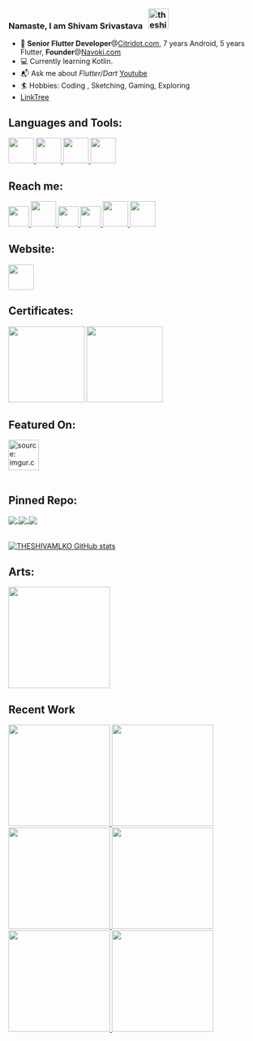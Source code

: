 ### Namaste, I am Shivam Srivastava &nbsp;  <img src="https://i.imgur.com/Z9tpbK5.png" alt="theshivamlko" height=40  /> 

 
- 💼 **Senior Flutter Developer**@<a href="https://enrichai.com/">Citridot.com<a/>, 7 years Android, 5 years Flutter, **Founder**@<a href="https://navoki.com/">Navoki.com<a/>
- 💻 Currently learning Kotlin.
- 📬 Ask me about *Flutter/Dart* <a href="https://www.youtube.com/c/navoki">Youtube</a>
- 🏄 Hobbies: Coding , Sketching, Gaming, Exploring
- <a href="https://linktr.ee/theshivamlko">LinkTree</a>

## Languages and Tools:  

<a href="https://flutter.dev/">
<img height="50" src="https://i.imgur.com/GFan2rb.png">
</a>
<a href="https://dart.dev/">
<img height="50" src="https://i.imgur.com/6u5t9qS.png">
</a>
<a href="https://developer.android.com/studio">
<img height="50" src="https://i.imgur.com/cekERry.png">
</a>
<a href="https://kotlinlang.org/">
<img height="50" src="https://i.imgur.com/r5F4nls.png">
</a>
<!-- <a href="https://golang.org/">
<img height="50" src="https://i.imgur.com/H1f2hkd.png">
</a> -->

## Reach me:
<a href="http://linktr.ee/theshivamlko">
<img height="40" src="https://i.imgur.com/8nsr66Q.png">
</a>
<a href="https://www.linkedin.com/in/theshivamlko/">
<img height="50" src="https://i.imgur.com/Xl6rwnA.png">
</a>
<a href="https://www.youtube.com/channel/UCP2-MYtIbBnlEcfTvJKo5Og?sub_confirmation=1">
<img height="40" src="https://i.imgur.com/iSIKA6o.png">
</a>
 <a href="https://navoki.com">
<img height="40" src="https://i.imgur.com/p0KyUvS.png">
</a>
<a href="https://twitter.com/theshivamlko">
<img height="50" src="https://i.imgur.com/Z9xbaFX.png">
</a>
<a href="http://instagram.com/navokitech">
<img height="50" src="https://i.imgur.com/1zCBIbi.png">
</a>

## Website:

<a href="https://navoki.com"><img height="50" src="https://i.imgur.com/Qbox7yw.png"></a>

## Certificates:

<a href="https://www.credly.com/go/la2j6Jf6"><img height="150" src="https://i.imgur.com/weTzcwq.png"></a>
<a href="https://developers.google.com/certification/directory/play"><img height="150" src="https://i.imgur.com/n0vfCgx.png"></a>




## Featured On:

<a href="https://blog.udacity.com/2019/06/life-as-a-udacity-student-shivam-srivastava.html">
<a href="https://blog.udacity.com/2019/06/life-as-a-udacity-student-shivam-srivastava.html"><img src="https://i.imgur.com/74ZLrKJ.png" height="60" title="source: imgur.com" /></a>
 </br>
</a>
</br>

<!-- [![Image](https://i.imgur.com/Z7qKuho.png)](https://play.google.com/store/apps/details?id=com.navoki.keepapp)  [![Get it from the Snap Store](https://snapcraft.io/static/images/badges/en/snap-store-black.svg)](https://snapcraft.io/navoki-notes) -->
## Pinned Repo:

<a href="https://github.com/theshivamlko/navoki_notes">
  <img align="center" src="https://github-readme-stats.vercel.app/api/pin/?username=theshivamlko&repo=navoki_notes&theme=dark" />
</a>
  
<a href="https://github.com/theshivamlko/rulers_flutter_package">
  <img align="center" src="https://github-readme-stats.vercel.app/api/pin/?username=theshivamlko&repo=rulers_flutter_package&theme=dark" />
</a>

<a href="https://github.com/theshivamlko/cyberpunk_killer_flutter">
  <img align="center" src="https://github-readme-stats.vercel.app/api/pin/?username=theshivamlko&repo=cyberpunk_killer_flutter&theme=dark" />
</a>

</br>
</br>
</br>
<a href="https://github.com/theshivamlko/github-readme-stats">
<img src="https://github-readme-stats.vercel.app/api?username=theshivamlko&count_private=true&show_icons=true&theme=radical)](https://github.com/theshivamlko/github-readme-stats" alt="THESHIVAMLKO GitHub stats" />
</a>


## Arts:

<img height="200" src="https://i.imgur.com/YywkcS8.jpg">

## Recent Work 
<a href="https://www.youtube.com/watch?v=ixj0MMusDM8">
<img height="200" src="http://i3.ytimg.com/vi/ixj0MMusDM8/mqdefault.jpg"> 
</a>
<a href="https://www.youtube.com/watch?v=WCg9wIVKo7Y">
<img height="200" src="http://i3.ytimg.com/vi/WCg9wIVKo7Y/mqdefault.jpg"> 
</a>
<a href="https://www.youtube.com/watch?v=LNsEn6MM34A">
<img height="200" src="http://i3.ytimg.com/vi/LNsEn6MM34A/mqdefault.jpg"> 
</a>
<a href="https://www.youtube.com/watch?v=3EHNNi9KWoU">
<img height="200" src="http://i3.ytimg.com/vi/3EHNNi9KWoU/mqdefault.jpg"> 
</a>

<a href="https://www.youtube.com/watch?v=2yMfITB9lis">
<img height="200" src="http://i3.ytimg.com/vi/2yMfITB9lis/mqdefault.jpg"> 
</a>
<a href="https://www.youtube.com/watch?v=LHOUJgN5_pc">
<img height="200" src="http://i3.ytimg.com/vi/LHOUJgN5_pc/mqdefault.jpg"> 
</a>


<!-- <a href="https://github.com/theshivamlko">
 <img align="center" src="https://github-readme-stats.vercel.app/api?username=theshivamlko&show_icons=true&theme=dracula&line_height=27" alt="Pawan's github stats"/>
</a> -->
 
